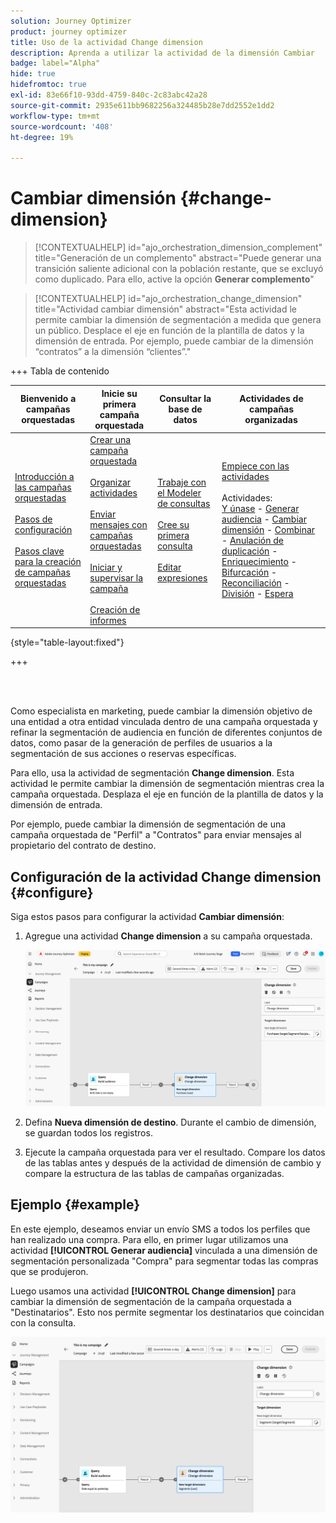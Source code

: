 ```yaml
---
solution: Journey Optimizer
product: journey optimizer
title: Uso de la actividad Change dimension
description: Aprenda a utilizar la actividad de la dimensión Cambiar
badge: label="Alpha"
hide: true
hidefromtoc: true
exl-id: 83e66f10-93dd-4759-840c-2c83abc42a28
source-git-commit: 2935e611bb9682256a324485b28e7dd2552e1dd2
workflow-type: tm+mt
source-wordcount: '408'
ht-degree: 19%

---
```


# Cambiar dimensión {#change-dimension}

>[!CONTEXTUALHELP]
>id="ajo_orchestration_dimension_complement"
>title="Generación de un complemento"
>abstract="Puede generar una transición saliente adicional con la población restante, que se excluyó como duplicado. Para ello, active la opción **Generar complemento**"

>[!CONTEXTUALHELP]
>id="ajo_orchestration_change_dimension"
>title="Actividad cambiar dimensión"
>abstract="Esta actividad le permite cambiar la dimensión de segmentación a medida que genera un público. Desplace el eje en función de la plantilla de datos y la dimensión de entrada. Por ejemplo, puede cambiar de la dimensión “contratos” a la dimensión “clientes”."

+++ Tabla de contenido

| Bienvenido a campañas orquestadas | Inicie su primera campaña orquestada | Consultar la base de datos | Actividades de campañas organizadas |
|---|---|---|---|
| [Introducción a las campañas orquestadas](gs-orchestrated-campaigns.md)<br/><br/>[Pasos de configuración](configuration-steps.md)<br/><br/>[Pasos clave para la creación de campañas orquestadas](gs-campaign-creation.md) | [Crear una campaña orquestada](create-orchestrated-campaign.md)<br/><br/>[Organizar actividades](orchestrate-activities.md)<br/><br/>[Enviar mensajes con campañas orquestadas](send-messages.md)<br/><br/>[Iniciar y supervisar la campaña](start-monitor-campaigns.md)<br/><br/>[Creación de informes](reporting-campaigns.md) | [Trabaje con el Modeler de consultas](orchestrated-query-modeler.md)<br/><br/>[Cree su primera consulta](build-query.md)<br/><br/>[Editar expresiones](edit-expressions.md) | [Empiece con las actividades](activities/about-activities.md)<br/><br/>Actividades:<br/>[Y únase](activities/and-join.md) - [Generar audiencia](activities/build-audience.md) - [Cambiar dimensión](activities/change-dimension.md) - [Combinar](activities/combine.md) - [Anulación de duplicación](activities/deduplication.md) - [Enriquecimiento](activities/enrichment.md) - [Bifurcación](activities/fork.md) - [Reconciliación](activities/reconciliation.md) - [División](activities/split.md) - [Espera](activities/wait.md) |

{style="table-layout:fixed"}

+++

<br/><br/>

Como especialista en marketing, puede cambiar la dimensión objetivo de una entidad a otra entidad vinculada dentro de una campaña orquestada y refinar la segmentación de audiencia en función de diferentes conjuntos de datos, como pasar de la generación de perfiles de usuarios a la segmentación de sus acciones o reservas específicas.

Para ello, usa la actividad de segmentación **Change dimension**. Esta actividad le permite cambiar la dimensión de segmentación mientras crea la campaña orquestada. Desplaza el eje en función de la plantilla de datos y la dimensión de entrada.

Por ejemplo, puede cambiar la dimensión de segmentación de una campaña orquestada de &quot;Perfil&quot; a &quot;Contratos&quot; para enviar mensajes al propietario del contrato de destino.

<!--
>[!IMPORTANT]
>
>Please note that the **[!UICONTROL Change Dimension]** and **[!UICONTROL Change Data source]** activities should not be added in one row. If you need to use both activities consecutively, make sure you include an **[!UICONTROL Enrichement]** activity in between them. This ensures proper execution and prevents potential conflicts or errors.-->

## Configuración de la actividad Change dimension {#configure}

Siga estos pasos para configurar la actividad **Cambiar dimensión**:

1. Agregue una actividad **Change dimension** a su campaña orquestada.

   ![](../assets/change-dimension.png)

1. Defina **Nueva dimensión de destino**. Durante el cambio de dimensión, se guardan todos los registros.

1. Ejecute la campaña orquestada para ver el resultado. Compare los datos de las tablas antes y después de la actividad de dimensión de cambio y compare la estructura de las tablas de campañas organizadas.

## Ejemplo {#example}

En este ejemplo, deseamos enviar un envío SMS a todos los perfiles que han realizado una compra. Para ello, en primer lugar utilizamos una actividad **[!UICONTROL Generar audiencia]** vinculada a una dimensión de segmentación personalizada &quot;Compra&quot; para segmentar todas las compras que se produjeron.

Luego usamos una actividad **[!UICONTROL Change dimension]** para cambiar la dimensión de segmentación de la campaña orquestada a &quot;Destinatarios&quot;. Esto nos permite segmentar los destinatarios que coincidan con la consulta.

![](../assets/change-dimension-example.png)
